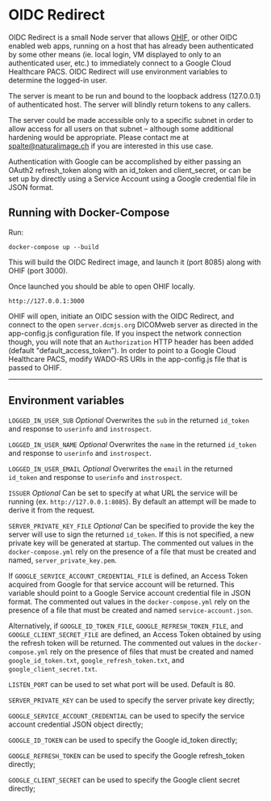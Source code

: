 # OIDC Redirect

OIDC Redirect is a small Node server that allows [OHIF](https://ohif.org), or other OIDC enabled web apps, running on a host that has already been authenticated by some other means (ie. local login, VM displayed to only to an authenticated user, etc.) to immediately connect to a Google Cloud Healthcare PACS. OIDC Redirect will use environment variables to determine the logged-in user.

The server is meant to be run and bound to the loopback address (127.0.0.1) of authenticated host. The server will blindly return tokens to any callers.

The server could be made accessible only to a specific subnet in order to allow access for all users on that subnet – although some additional hardening would be appropriate. Please contact me at [spalte@naturalimage.ch](mailto:spalte@naturalimage.ch) if you are interested in this use case.

Authentication with Google can be accomplished by either passing an OAuth2 refresh_token along with an id_token and client_secret, or can be set up by directly using a Service Account using a Google credential file in JSON format.

## Running with Docker-Compose

Run:

```shell
docker-compose up --build
```

This will build the OIDC Redirect image, and launch it (port 8085) along with OHIF (port 3000).

Once launched you should be able to open OHIF locally.

```url
http://127.0.0.1:3000
```

OHIF will open, initiate an OIDC session with the OIDC Redirect, and connect to the open `server.dcmjs.org` DICOMweb server as directed in the app-config.js configuration file. If you inspect the network connection though, you will note that an `Authorization` HTTP header has been added (default "default_access_token"). In order to point to a Google Cloud Healthcare PACS, modify WADO-RS URIs in the app-config.js file that is passed to OHIF.

---

## Environment variables

`LOGGED_IN_USER_SUB` *Optional* Overwrites the `sub` in the returned `id_token` and response to `userinfo` and `instrospect`.

`LOGGED_IN_USER_NAME` *Optional* Overwrites the `name` in the returned `id_token` and response to `userinfo` and `instrospect`.

`LOGGED_IN_USER_EMAIL` *Optional* Overwrites the `email` in the returned `id_token` and response to `userinfo` and `instrospect`.

`ISSUER` *Optional* Can be set to specify at what URL the service will be running (ex. `http://127.0.0.1:8085`). By default an attempt will be made to derive it from the request.

`SERVER_PRIVATE_KEY_FILE` *Optional* Can be specified to provide the key the server will use to sign the returned `id_token`. If this is not specified, a new private key will be generated at startup. The commented out values in the `docker-compose.yml` rely on the presence of a file that must be created and named, `server_private_key.pem`.

If `GOOGLE_SERVICE_ACCOUNT_CREDENTIAL_FILE` is defined, an Access Token acquired from Google for that service account will be returned. This variable should point to a Google Service account credential file in JSON format. The commented out values in the `docker-compose.yml` rely on the presence of a file that must be created and named `service-account.json`.

Alternatively, if `GOOGLE_ID_TOKEN_FILE`, `GOOGLE_REFRESH_TOKEN_FILE`, and `GOOGLE_CLIENT_SECRET_FILE` are defined, an Access Token obtained by using the refresh token will be returned. The commented out values in the `docker-compose.yml` rely on the presence of files that must be created and named `google_id_token.txt`, `google_refresh_token.txt`, and `google_client_secret.txt`.

`LISTEN_PORT` can be used to set what port will be used. Default is 80.

`SERVER_PRIVATE_KEY` can be used to specify the server private key directly;

`GOOGLE_SERVICE_ACCOUNT_CREDENTIAL` can be used to specify the service account credential JSON object directly;

`GOOGLE_ID_TOKEN` can be used to specify the Google id_token directly;

`GOOGLE_REFRESH_TOKEN` can be used to specify the Google refresh_token directly;

`GOOGLE_CLIENT_SECRET` can be used to specify the Google client secret directly;
